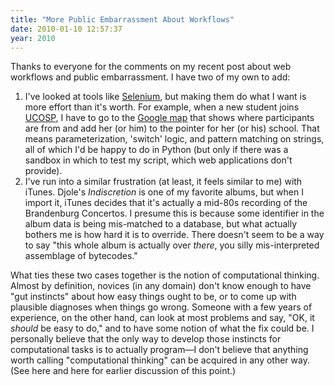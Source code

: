 ```yaml
---
title: "More Public Embarrassment About Workflows"
date: 2010-01-10 12:57:37
year: 2010
---
```

Thanks to everyone for the comments on my recent post about web workflows and public embarrassment. I have two of my own to add:
<ol>
  <li>I've looked at tools like <a href="http://seleniumhq.org/">Selenium</a>, but making them do what I want is more effort than it's worth. For example, when a new student joins <a href="http://ucosp.wordpress.com">UCOSP</a>, I have to go to the <a href="http://maps.google.com/maps/ms?ie=UTF8&amp;hl=en&amp;msa=0&amp;msid=100156001803519969567.00047bf69ca81288680da&amp;ll=35.960223,-94.130859&amp;spn=35.566761,74.443359&amp;z=4">Google map</a> that shows where participants are from and add her (or him) to the pointer for her (or his) school. That means parameterization, 'switch' logic, and pattern matching on strings, all of which I'd be happy to do in Python (but only if there was a sandbox in which to test my script, which web applications don't provide).</li>
  <li>I've run into a similar frustration (at least, it feels similar to me) with iTunes. Djole's <em>Indiscretion</em> is one of my favorite albums, but when I import it, iTunes decides that it's actually a mid-80s recording of the Brandenburg Concertos. I presume this is because some identifier in the album data is being mis-matched to a database, but what actually bothers me is how hard it is to override. There doesn't seem to be a way to say "this whole album is actually over <em>there</em>, you silly mis-interpreted assemblage of bytecodes."</li>
</ol>
What ties these two cases together is the notion of computational thinking. Almost by definition, novices (in any domain) don't know enough to have "gut instincts" about how easy things ought to be, or to come up with plausible diagnoses when things go wrong. Someone with a few years of experience, on the other hand, can look at most problems and say, "OK, it <em>should</em> be easy to do," and to have some notion of what the fix could be. I personally believe that the only way to develop those instincts for computational tasks is to actually program—I don't believe that anything worth calling "computational thinking" can be acquired in any other way. (See here and here for earlier discussion of this point.)
